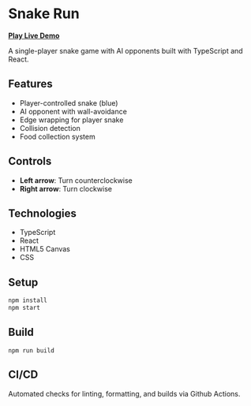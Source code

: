 # Snake Run

**[Play Live Demo](https://kendomi0.github.io/snake-game)**

A single-player snake game with AI opponents built with TypeScript and React.

## Features

- Player-controlled snake (blue)
- AI opponent with wall-avoidance
- Edge wrapping for player snake
- Collision detection
- Food collection system

## Controls

- **Left arrow**: Turn counterclockwise
- **Right arrow**: Turn clockwise

## Technologies

- TypeScript
- React
- HTML5 Canvas
- CSS

## Setup

```bash
npm install
npm start
```

## Build

```
npm run build
```

## CI/CD

Automated checks for linting, formatting, and builds via Github Actions.
